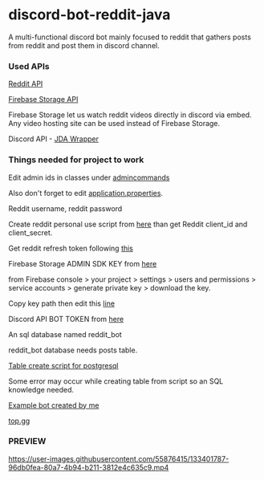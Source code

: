 # discord-bot-reddit-java

A multi-functional discord bot mainly focused to reddit that gathers posts from reddit and post them in discord channel.
### Used APIs ###
[Reddit API](https://www.reddit.com/dev/api/)

[Firebase Storage API](https://console.firebase.google.com/)

Firebase Storage let us watch reddit videos directly in discord via embed. Any video hosting site can be used instead of Firebase Storage.

Discord API - [JDA Wrapper](https://github.com/DV8FromTheWorld/JDA)

### Things needed for project to work ###

Edit admin ids in classes under [admincommands](https://github.com/Glaxier0/discord-bot-reddit-java/tree/main/src/main/java/com/discord/bot/commands/admincommands)

Also don't forget to edit [application.properties](https://github.com/Glaxier0/discord-bot-reddit-java/blob/main/src/main/resources/application.properties).

Reddit username, reddit password

Create reddit personal use script from [here](https://www.reddit.com/prefs/apps) than get Reddit client_id and client_secret.

Get reddit refresh token following [this](https://github.com/reddit-archive/reddit/wiki/OAuth2)

Firebase Storage ADMIN SDK KEY from [here](https://console.firebase.google.com/)

from Firebase console > your project > settings > users and permissions > service accounts > generate private key > download the key.

Copy key path then edit this [line](https://github.com/Glaxier0/discord-bot-reddit-java/blob/8a78ef0a4e6fa12b1f5c9381860c2312e84bbc37/src/main/resources/application.properties#L11)

Discord API BOT TOKEN from [here](https://discord.com/developers/applications)

An sql database named reddit_bot

reddit_bot database needs posts table.

[Table create script for postgresql](https://github.com/Glaxier0/discord-bot-reddit-java/blob/main/postgresql-create-script.md)

Some error may occur while creating table from script so an SQL knowledge needed.

[Example bot created by me](https://discord.com/api/oauth2/authorize?client_id=863361433807093792&permissions=139586889792&scope=bot%20applications.commands)

[top.gg](https://top.gg/bot/855806720834928641)

### PREVIEW ###

https://user-images.githubusercontent.com/55876415/133401787-96db0fea-80a7-4b94-b211-3812e4c635c9.mp4











